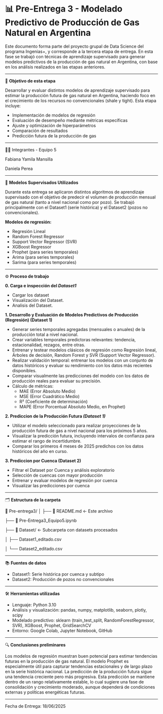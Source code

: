 # 📊 **Pre-Entrega 3 - Modelado Predictivo de Producción de Gas Natural en Argentina**

Este documento forma parte del proyecto grupal de Data Science del programa Ingenias+, y corresponde a la tercera etapa de entrega. En esta fase se trabajó con técnicas de aprendizaje supervisado para generar modelos predictivos de la producción de gas natural en Argentina, con base en los análisis realizados en las etapas anteriores.

---

🎯 **Objetivo de esta etapa**

Desarrollar y evaluar distintos modelos de aprendizaje supervisado para estimar la producción futura de gas natural en Argentina, haciendo foco en el crecimiento de los recursos no convencionales (shale y tight). Esta etapa incluye:

* Implementación de modelos de regresión
* Evaluación de desempeño mediante métricas específicas
* Ajuste y optimización de hiperparámetros
* Comparación de resultados
* Predicción futura de la producción de gas

---

👩‍💻 Integrantes - Equipo 5

Fabiana Yamila Mansilla

Daniela Perea

---

🧠 **Modelos Supervisados Utilizados**

Durante esta entrega se aplicaron distintos algoritmos de aprendizaje supervisado con el objetivo de predecir el volumen de producción mensual de gas natural (tanto a nivel nacional como por pozo). Se trabajó principalmente con el Dataset1 (serie histórica) y el Dataset2 (pozos no convencionales).

**Modelos de regresión:**
* Regresión Lineal
* Random Forest Regressor
* Support Vector Regressor (SVR)
* XGBoost Regressor
* Prophet (para series temporales)
* Arima (para series temporales)
* Sarima (para series temporales)

---

⚙️ **Proceso de trabajo**

**0. Carga e inspección del *Dataset1***

* Cargar los dataset
* Visualización del Dataset.
* Analisis del Dataset.
  
**1. Desarrollo y Evaluación de Modelos Predictivos de Producción (Regresión) (Dataset 1)** 

* Generar series temporales agregadas (mensuales o anuales) de la producción total a nivel nacional.
* Crear variables temporales predictoras relevantes: tendencia, estacionalidad, rezagos, entre otras.
* Entrenar y testear modelos clásicos de regresión como Regresión lineal, Árboles de decisión, Random Forest y SVR (Support Vector Regressor).
* Realizar validación temporal: entrenar los modelos con un conjunto de datos históricos y evaluar su rendimiento con los datos más recientes disponibles.
* Comparar visualmente las predicciones del modelo con los datos de producción reales para evaluar su precisión.
* Cálculo de métricas:
    * MAE (Error Absoluto Medio)
    * MSE (Error Cuadrático Medio)
    * R² (Coeficiente de determinación)
    * MAPE (Error Porcentual Absoluto Medio, en Prophet)
      
**2. Prediccion de la Producción Futura *(Dataset 1)***

* Utilizar el modelo seleccionado para realizar proyecciones de la producción futura de gas a nivel nacional para los próximos 5 años.
* Visualizar la predicción futura, incluyendo intervalos de confianza para estimar el rango de incertidumbre.
* Comparar los primeros 4 meses de 2025 predichos con los datos históricos del año en curso.

**3. Prediccion por Cuenca (Dataset 2)**

* Filtrar el Dataset por Cuenca y análisis exploratorio
* Selección de cuencas con mayor producción
* Entrenar y evaluar modelos de regresión por cuenca
* Visualizar las predicciones por cuenca

---

🗂️ **Estructura de la carpeta**

📁 Pre-entrega3/
│
├── 📄 README.md ← Este archivo

├── 📓 Pre-Entrega3_Equipo5.ipynb

├── 📁 Dataset/ ← Subcarpeta con datasets procesados

│ ├── Dataset1_editado.csv

│ └── Dataset2_editado.csv

---

📚 **Fuentes de datos**
* Dataset1: Serie histórica por cuenca y subtipo
* Dataset2: Producción de pozos no convencionales

---

🛠️ **Herramientas utilizadas**

* Lenguaje: Python 3.10
* Análisis y visualización: pandas, numpy, matplotlib, seaborn, plotly, scipy
* Modelado predictivo: sklearn (train_test_split, RandomForestRegressor, SVR), XGBoost, Prophet, GridSearchCV
* Entorno: Google Colab, Jupyter Notebook, GitHub

---

🔍 **Conclusiones preliminares**

Los modelos de regresión muestran buen potencial para estimar tendencias futuras en la producción de gas natural.
El modelo Prophet es especialmente útil para capturar tendencias estacionales y de largo plazo en la serie histórica nacional.
La predicción de la producción futura sigue una tendencia creciente pero más progresiva. Esta predicción se mantiene dentro de un rango relativamente estable, lo cual sugiere una fase de consolidación y crecimiento moderado, aunque dependerá de condiciones externas y políticas energéticas futuras.

---

Fecha de Entrega: 18/06/2025
